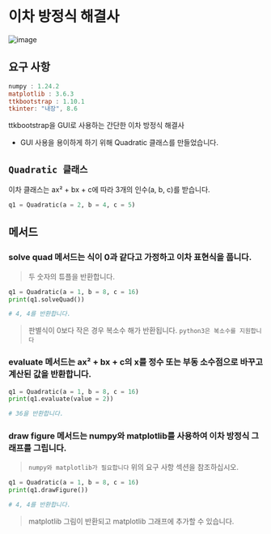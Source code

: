 # 이차 방정식 해결사

![image](img.png)

## 요구 사항
```powershell
numpy : 1.24.2
matplotlib : 3.6.3
ttkbootstrap : 1.10.1
tkinter: "내장", 8.6
```

ttkbootstrap을 GUI로 사용하는 간단한 이차 방정식 해결사

- GUI 사용을 용이하게 하기 위해 Quadratic 클래스를 만들었습니다.

## `Quadratic 클래스`
이차 클래스는 ax² + bx + c에 따라 3개의 인수(a, b, c)를 받습니다.
```python
q1 = Quadratic(a = 2, b = 4, c = 5)
```
## 메서드
### solve quad 메서드는 식이 0과 같다고 가정하고 이차 표현식을 풉니다.
 > 두 숫자의 튜플을 반환합니다.
 ```python
 q1 = Quadratic(a = 1, b = 8, c = 16)
 print(q1.solveQuad())

 # 4, 4를 반환합니다.
 ```
 > 판별식이 0보다 작은 경우 복소수 해가 반환됩니다. `python3은 복소수를 지원합니다`

### evaluate 메서드는 ax² + bx + c의 x를 정수 또는 부동 소수점으로 바꾸고 계산된 값을 반환합니다.
 ```python
 q1 = Quadratic(a = 1, b = 8, c = 16)
 print(q1.evaluate(value = 2))

 # 36을 반환합니다.
 ```
### draw figure 메서드는 numpy와 matplotlib를 사용하여 이차 방정식 그래프를 그립니다.
 > `numpy와 matplotlib가 필요합니다` 위의 요구 사항 섹션을 참조하십시오.
 ```python
 q1 = Quadratic(a = 1, b = 8, c = 16)
 print(q1.drawFigure())

 # 4, 4를 반환합니다.
 ```
 > matplotlib 그림이 반환되고 matplotlib 그래프에 추가할 수 있습니다.
